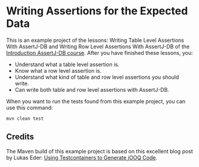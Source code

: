 # Writing Assertions for the Expected Data

This is an example project of the lessons: Writing Table Level Assertions With AssertJ-DB and
Writing Row Level Assertions With AssertJ-DB of the [Introduction AssertJ-DB course](). After you have 
finished these lessons, you:

* Understand what a table level assertion is.
* Know what a row level assertion is.
* Understand what kind of table and row level assertions you should write.
* Can write both table and row level assertions with AssertJ-DB.

When you want to run the tests found from this example project, you can use this command:

    mvn clean test

## Credits

The Maven build of this example project is based on this excellent blog post by Lukas Eder: 
[Using Testcontainers to Generate jOOQ Code](https://blog.jooq.org/using-testcontainers-to-generate-jooq-code/).